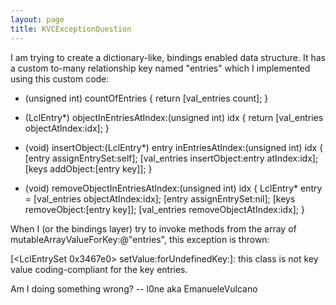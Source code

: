 ```yaml
---
layout: page
title: KVCExceptionQuestion
---
```


I am trying to create a dictionary-like, bindings enabled data structure. It has a custom to-many relationship key named "entries" which I implemented using this custom code:

    
- (unsigned int) countOfEntries {
	return [val_entries count];
}

- (LclEntry*) objectInEntriesAtIndex:(unsigned int) idx {
	return [val_entries objectAtIndex:idx];
}

- (void) insertObject:(LclEntry*) entry inEntriesAtIndex:(unsigned int) idx {
	[entry assignEntrySet:self];
	[val_entries insertObject:entry atIndex:idx];
	[keys addObject:[entry key]];
}

- (void) removeObjectInEntriesAtIndex:(unsigned int) idx {
	LclEntry* entry = [val_entries objectAtIndex:idx];
	[entry assignEntrySet:nil];
	[keys removeObject:[entry key]];
	[val_entries removeObjectAtIndex:idx];
}


When I (or the bindings layer) try to invoke methods from the array of     mutableArrayValueForKey:@"entries", this exception is thrown:

    
[<LclEntrySet 0x3467e0> setValue:forUndefinedKey:]: this class is not key value coding-compliant for the key entries.


Am I doing something wrong? -- l0ne aka EmanueleVulcano

